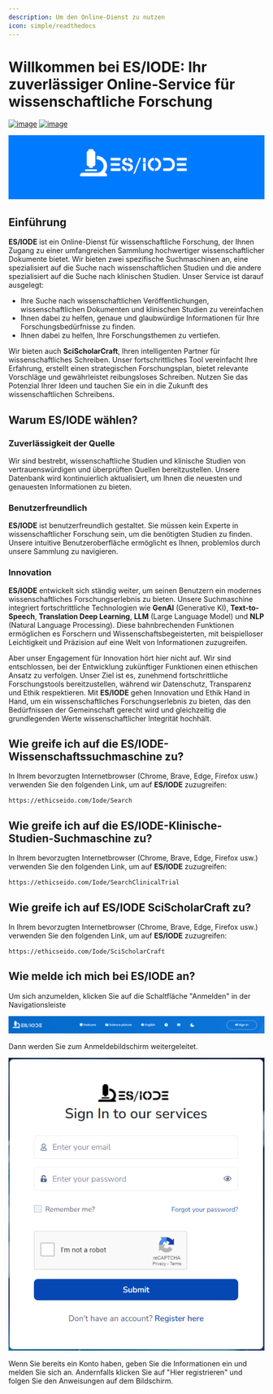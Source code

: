 ```yaml
---
description: Um den Online-Dienst zu nutzen
icon: simple/readthedocs
---
```

# Willkommen bei ES/IODE: Ihr zuverlässiger Online-Service für wissenschaftliche Forschung

[![image](https://img.shields.io/badge/version-3.4.5-blue)](changelog.md)
[![image](https://img.shields.io/badge/.NET-5C2D91?logo=.net&logoColor=white)](https://learn.microsoft.com/dotnet/)

[![logo](assets/background_es-iode-logo-v3.png)](https://ethicseido.com/Iode/Iode)


## **Einführung**

__ES/IODE__ ist ein Online-Dienst für wissenschaftliche Forschung, der Ihnen Zugang zu einer umfangreichen Sammlung hochwertiger wissenschaftlicher Dokumente bietet. Wir bieten zwei spezifische Suchmaschinen an, eine spezialisiert auf die Suche nach wissenschaftlichen Studien und die andere spezialisiert auf die Suche nach klinischen Studien.
Unser Service ist darauf ausgelegt:

- Ihre Suche nach wissenschaftlichen Veröffentlichungen, wissenschaftlichen Dokumenten und klinischen Studien zu vereinfachen
- Ihnen dabei zu helfen, genaue und glaubwürdige Informationen für Ihre Forschungsbedürfnisse zu finden.
- Ihnen dabei zu helfen, Ihre Forschungsthemen zu vertiefen.

Wir bieten auch __SciScholarCraft__, Ihren intelligenten Partner für wissenschaftliches Schreiben. Unser fortschrittliches Tool vereinfacht Ihre Erfahrung, erstellt einen strategischen Forschungsplan, bietet relevante Vorschläge und gewährleistet reibungsloses Schreiben. Nutzen Sie das Potenzial Ihrer Ideen und tauchen Sie ein in die Zukunft des wissenschaftlichen Schreibens.

## **Warum ES/IODE wählen?**

<!-- ### Erweiterte Suche
__ES/IODE__ bietet erweiterte Suchmöglichkeiten, mit denen Sie Ihre Suchkriterien festlegen können, um spezifische Ergebnisse zu erhalten. Sie können nach Bereich, Datum, Autoren, Stichwörtern und vielem mehr filtern. Dies stellt sicher, dass Sie relevante Ergebnisse für Ihr Thema erhalten. -->

### Zuverlässigkeit der Quelle
Wir sind bestrebt, wissenschaftliche Studien und klinische Studien von vertrauenswürdigen und überprüften Quellen bereitzustellen. Unsere Datenbank wird kontinuierlich aktualisiert, um Ihnen die neuesten und genauesten Informationen zu bieten.

### Benutzerfreundlich
__ES/IODE__ ist benutzerfreundlich gestaltet. Sie müssen kein Experte in wissenschaftlicher Forschung sein, um die benötigten Studien zu finden. Unsere intuitive Benutzeroberfläche ermöglicht es Ihnen, problemlos durch unsere Sammlung zu navigieren.

### Innovation
__ES/IODE__ entwickelt sich ständig weiter, um seinen Benutzern ein modernes wissenschaftliches Forschungserlebnis zu bieten. Unsere Suchmaschine integriert fortschrittliche Technologien wie __GenAI__ (Generative KI), __Text-to-Speech__, __Translation Deep Learning__, __LLM__ (Large Language Model) und __NLP__ (Natural Language Processing). Diese bahnbrechenden Funktionen ermöglichen es Forschern und Wissenschaftsbegeisterten, mit beispielloser Leichtigkeit und Präzision auf eine Welt von Informationen zuzugreifen.

Aber unser Engagement für Innovation hört hier nicht auf. Wir sind entschlossen, bei der Entwicklung zukünftiger Funktionen einen ethischen Ansatz zu verfolgen. Unser Ziel ist es, zunehmend fortschrittliche Forschungstools bereitzustellen, während wir Datenschutz, Transparenz und Ethik respektieren. Mit __ES/IODE__ gehen Innovation und Ethik Hand in Hand, um ein wissenschaftliches Forschungserlebnis zu bieten, das den Bedürfnissen der Gemeinschaft gerecht wird und gleichzeitig die grundlegenden Werte wissenschaftlicher Integrität hochhält.

## **Wie greife ich auf die ES/IODE-Wissenschaftssuchmaschine zu?**

In Ihrem bevorzugten Internetbrowser (Chrome, Brave, Edge, Firefox usw.) verwenden Sie den folgenden Link, um auf __ES/IODE__ zuzugreifen:


```
https://ethicseido.com/Iode/Search
```

## **Wie greife ich auf die ES/IODE-Klinische-Studien-Suchmaschine zu?**

In Ihrem bevorzugten Internetbrowser (Chrome, Brave, Edge, Firefox usw.) verwenden Sie den folgenden Link, um auf __ES/IODE__ zuzugreifen:



```
https://ethicseido.com/Iode/SearchClinicalTrial
```


## **Wie greife ich auf ES/IODE SciScholarCraft zu?**

In Ihrem bevorzugten Internetbrowser (Chrome, Brave, Edge, Firefox usw.) verwenden Sie den folgenden Link, um auf __ES/IODE__ zuzugreifen:



```
https://ethicseido.com/Iode/SciScholarCraft
```

## **Wie melde ich mich bei ES/IODE an?**

Um sich anzumelden, klicken Sie auf die Schaltfläche "Anmelden" in der Navigationsleiste

![Navigationsleiste](assets/navbar.png)

Dann werden Sie zum Anmeldebildschirm weitergeleitet.

![Anmeldung](assets/login.png)

Wenn Sie bereits ein Konto haben, geben Sie die Informationen ein und melden Sie sich an. Andernfalls klicken Sie auf "Hier registrieren" und folgen Sie den Anweisungen auf dem Bildschirm.
